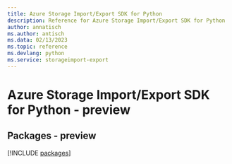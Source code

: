 ```yaml
---
title: Azure Storage Import/Export SDK for Python
description: Reference for Azure Storage Import/Export SDK for Python
author: annatisch
ms.author: antisch
ms.data: 02/13/2023
ms.topic: reference
ms.devlang: python
ms.service: storageimport-export
---
```

# Azure Storage Import/Export SDK for Python - preview
## Packages - preview
[!INCLUDE [packages](storage-import-export-index.md)]